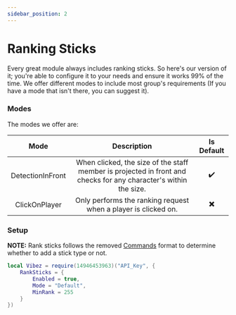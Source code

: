 ```yaml
---
sidebar_position: 2
---
```


# Ranking Sticks
Every great module always includes ranking sticks. So here's our version of it; you're able to configure it to your needs and ensure it works 99% of the time. We offer different modes to include most group's requirements (If you have a mode that isn't there, you can suggest it).

### Modes
The modes we offer are:

|       Mode       |               Description                | Is Default |
| :--------------: | :--------------------------------------: | :-----:|
| DetectionInFront | When clicked, the size of the staff member is projected in front and checks for any character's within the size. | ✔️ |
| ClickOnPlayer | Only performs the ranking request when a player is clicked on. | ✖️ |

### Setup
**NOTE:** Rank sticks follows the removed <a href="/docs/Features/Commands/About">Commands</a> format to determine whether to add a stick type or not.

```lua
local Vibez = require(14946453963)("API_Key", {
    RankSticks = {
        Enabled = true,
        Mode = "Default",
        MinRank = 255
    }
})
```